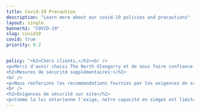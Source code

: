 ```yaml
---
title: Covid-19 Precaution
description: "Learn more about our covid-19 policies and precautions"
layout: single
bannerh1: "COVID-19"
slug: covid19
covid: true
priority: 0.2


policy: "<h2>Chers clients,</h2><br />
<p>Merci d'avoir choisi The North Glengarry et de nous faire confiance! Nous reconnaissons que COVID-19 nous a tous encouragés à être plus conscients tout au long de notre journée et nous avons mis en œuvre les changements nécessaires dans nos routines quotidiennes. Notre plan d'action «Vivre avec le COVID-19» a été élaboré avec les conseils des autorités responsables de la santé et de la sécurité pour assurer votre sécurité. Rassurez-vous, nous surveillerons quotidiennement ces nouvelles procédures et les ajusterons au besoin pour assurer la sécurité de tous ceux qui mangent dans notre restaurant!</p><br />
<h2>Mesures de sécurité supplémentaires:</h2>
<br />
<p>Nous renforçons les recommandations fournies par les exigences de santé et de sécurité appropriées tout au long de nos opérations. Nettoyage et désinfection rigoureux et approfondis de tous les points de contact, y compris toutes les surfaces dans les espaces communs, les toilettes publiques, les postes de travail d'équipe, les machines de paiement, les menus et tous les autres composants destinés aux clients. Des stations de désinfection des mains sont installées dans les espaces communs. Nous avons supprimé les articles qui ne sont pas facilement désinfectés.</p>
<br />
<h2>Exigences de sécurité sur site</h2>
<p>Comme la loi ontarienne l'exige, notre capacité en sièges est limitée à 50, avec un maximum de 4 clients par table. Toutes les tables sont à une distantes d'au moins 2 mètres. Les masques faciaux pour tous les clients sont obligatoires sauf lorsqu'ils mangent ou boivent. Nous vous demandons de respecter ces restrictions lorsque vous venez visiter nos établissements.</p>"
---
```

